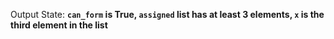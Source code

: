 Output State: **`can_form` is True, `assigned` list has at least 3 elements, `x` is the third element in the list**
